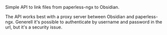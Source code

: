 Simple API to link files from paperless-ngx to Obsidian.

The API works best with a proxy server between Obsidian and paperless-ngx. 
Generell it's possible to authenticate by username and password in the url, but it's a security issue.
